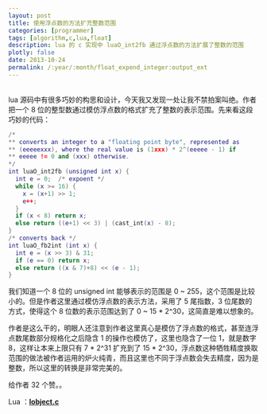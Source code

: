 ```yaml
---
layout: post
title: 使用浮点数的方法扩充整数范围
categories: [programmer]
tags: [algorithm,c,lua,float]
description: lua 的 c 实现中 luaO_int2fb 通过浮点数的方法扩展了整数的范围
plotly: false
date: 2013-10-24
permalink: /:year/:month/float_expend_integer:output_ext
---
```

\
lua 源码中有很多巧妙的构思和设计，今天我又发现一处让我不禁拍案叫绝。作者把一个 8 位的整型数通过模仿浮点数的格式扩充了整数的表示范围。先来看这段巧妙的代码：
<!-- more -->

```lua
/*
** converts an integer to a "floating point byte", represented as
** (eeeeexxx), where the real value is (1xxx) * 2^(eeeee - 1) if
** eeeee != 0 and (xxx) otherwise.
*/
int luaO_int2fb (unsigned int x) {
  int e = 0;  /* expoent */
  while (x >= 16) {
    x = (x+1) >> 1;
    e++;
  }
  if (x < 8) return x;
  else return ((e+1) << 3) | (cast_int(x) - 8);
}
/* converts back */
int luaO_fb2int (int x) {
  int e = (x >> 3) & 31;
  if (e == 0) return x;
  else return ((x & 7)+8) << (e - 1);
}
```
我们知道一个 8 位的 unsigned int 能够表示的范围是 0 ~ 255，这个范围是比较小的。但是作者这里通过模仿浮点数的表示方法，采用了 5 尾指数，3 位尾数的方式，使得这个 8 位数的表示范围达到了 0 ~ 15 * 2^30，这简直是难以想象的。

作者是这么干的，明眼人还注意到作者这里真心是模仿了浮点数的格式，甚至连浮点数尾数部分规格化之后隐含 1 的操作也模仿了，这里也隐含了一位 1，就是数字 8，这样让本来上限只有 7 * 2^31 扩充到了 15 * 2^30，浮点数这种牺牲精度换取范围的做法被作者运用的炉火纯青，而且这里也不同于浮点数会失去精度，因为是整数，所以这里的转换是非常完美的。

给作者 32 个赞。。

Lua ：​​[**lobject.c**](http://www.lua.org/source/5.1/lobject.c.html)​​